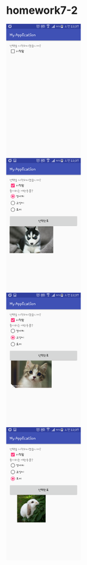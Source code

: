 # homework7-2
<img src='https://github.com/kchs942/homework7-2/blob/master/app/pics/Screenshot_2016-11-19-00-27-42.png?raw=true' width="200"><br>
<img src='https://github.com/kchs942/homework7-2/blob/master/app/pics/Screenshot_2016-11-19-00-27-48.png?raw=true' width="200"><br>
<img src='https://github.com/kchs942/homework7-2/blob/master/app/pics/Screenshot_2016-11-19-00-27-51%20(1).png?raw=true' width="200"><br>
<img src='https://github.com/kchs942/homework7-2/blob/master/app/pics/Screenshot_2016-11-19-00-27-57.png?raw=true' width="200"><br>
